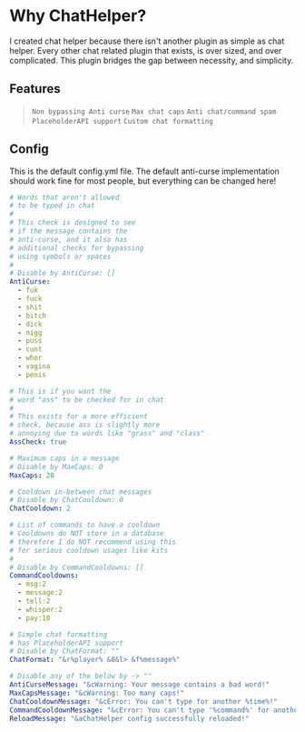# Why ChatHelper?
I created chat helper because there isn't another plugin as simple as chat helper. Every other
chat related plugin that exists, is over sized, and over complicated. This plugin bridges
the gap between necessity, and simplicity.

## Features
> `Non bypassing Anti curse`
> `Max chat caps`
> `Anti chat/command spam`
> `PlaceholderAPI support`
> `Custom chat formatting`

## Config
This is the default config.yml file. The default anti-curse implementation should work fine
for most people, but everything can be changed here!

```yaml
# Words that aren't allowed
# to be typed in chat
#
# This check is designed to see
# if the message contains the
# anti-curse, and it also has
# additional checks for bypassing
# using symbols or spaces
#
# Disable by AntiCurse: []
AntiCurse:
  - fuk
  - fuck
  - shit
  - bitch
  - dick
  - nigg
  - puss
  - cunt
  - whor
  - vagina
  - penis

# This is if you want the
# word "ass" to be checked for in chat
#
# This exists for a more efficient
# check, because ass is slightly more
# annoying due to words like "grass" and "class"
AssCheck: true

# Maximum caps in a message
# Disable by MaxCaps: 0
MaxCaps: 20

# Cooldown in-between chat messages
# Disable by ChatCooldown: 0
ChatCooldown: 2

# List of commands to have a cooldown
# Cooldowns do NOT store in a database
# therefore I do NOT recommend using this
# for serious cooldown usages like kits
#
# Disable by CommandCooldowns: []
CommandCooldowns:
  - msg:2
  - message:2
  - tell:2
  - whisper:2
  - pay:10

# Simple chat formatting
# has PlaceholderAPI support
# Disable by ChatFormat: ""
ChatFormat: "&r%player% &8&l> &f%message%"

# Disable any of the below by -> ""
AntiCurseMessage: "&cWarning: Your message contains a bad word!"
MaxCapsMessage: "&cWarning: Too many caps!"
ChatCooldownMessage: "&cError: You can't type for another %time%!"
CommandCooldownMessage: "&cError: You can't type '%command%' for another %time%!"
ReloadMessage: "&aChatHelper config successfully reloaded!"
```
